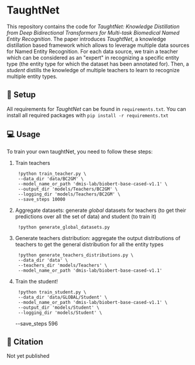 # TaughtNet

This repository contains the code for *TaughtNet: Knowledge Distillation from Deep Bidirectional Transformers for Multi-task Biomedical Named Entity Recognition*. The paper introduces *TaughtNet*, a knowledge distillation based framework which allows to leverage multiple data sources for Named Entity Recognition. For each data source, we train a teacher which can be considered as an "expert" in recognizing a specific entity type (the entity type for which the dataset has been annotated for). Then, a *student* distills the knowledge of multiple teachers to learn to recognize multiple entity types.

## 🔧 Setup
All requirements for *TaughtNet* can be found in <code>requirements.txt</code>. You can install all required packages with <code>pip install -r requirements.txt</code>

## 💻 Usage

To train your own taughtNet, you need to follow these steps:

1. Train teachers

        !python train_teacher.py \
        --data_dir 'data/BC2GM' \
        --model_name_or_path 'dmis-lab/biobert-base-cased-v1.1' \
        --output_dir 'models/Teachers/BC2GM' \
        --logging_dir 'models/Teachers/BC2GM' \
        --save_steps 10000 
  
2. Aggregate datasets: generate *global* datasets for teachers (to get their predictions over all the set of data) and student (to train it)

        !python generate_global_datasets.py

3. Generate teachers distribution: aggregate the output distributions of teachers to get the general distribution for all the entity types

        !python generate_teachers_distributions.py \
        --data_dir 'data' \
        --teachers_dir 'models/Teachers' \
        --model_name_or_path 'dmis-lab/biobert-base-cased-v1.1'

4. Train the student!

        !python train_student.py \
        --data_dir 'data/GLOBAL/Student' \
        --model_name_or_path 'dmis-lab/biobert-base-cased-v1.1' \
        --output_dir 'models/Student' \
        --logging_dir 'models/Student' \
    --save_steps 596 

## 📕 Citation
Not yet published 
